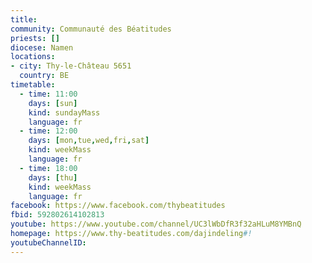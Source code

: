 ```yaml
---
title:
community: Communauté des Béatitudes
priests: []
diocese: Namen
locations:
- city: Thy-le-Château 5651
  country: BE
timetable:
  - time: 11:00
    days: [sun]
    kind: sundayMass
    language: fr
  - time: 12:00
    days: [mon,tue,wed,fri,sat]
    kind: weekMass
    language: fr
  - time: 18:00
    days: [thu]
    kind: weekMass
    language: fr
facebook: https://www.facebook.com/thybeatitudes
fbid: 592802614102813
youtube: https://www.youtube.com/channel/UC3lWbDfR3f32aHLuM8YMBnQ
homepage: https://www.thy-beatitudes.com/dajindeling#!
youtubeChannelID: 
---
```

